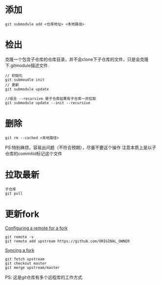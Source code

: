 

# 添加
```
git submodule add <仓库地址> <本地路径>
```
# 检出
克隆一个包含子仓库的仓库目录，并不会clone下子仓库的文件，只是会克隆下.gitmodule描述文件.
```
// 初始化
git submoudle init
// 更新
git submodule update

//组合 --recursive 是子仓库如果有子仓库一并拉取
git submodule update --init --recursive
```

# 删除
```
git rm --cached <本地路径>
```
PS:特别麻烦，容易出问题（不符合预期），尽量不要这个操作
注意本质上是以子仓库的commitid标记这个文件
# 拉取最新
```
子仓库
git pull
```

# 更新fork
[Configuring a remote for a fork](https://help.github.com/articles/configuring-a-remote-for-a-fork/)
```
git remote -v
git remote add upstream https://github.com/ORIGINAL_OWNER
```
[Syncing a fork](https://help.github.com/articles/syncing-a-fork/)
```
git fetch upstream
git checkout master
git merge upstream/master
```
PS: 这是git仓库有多个远程库的工作方式.
